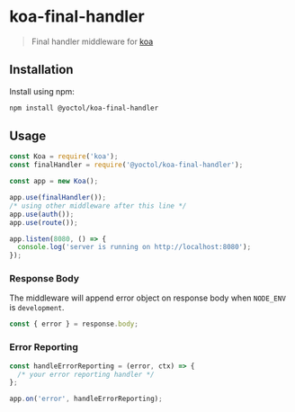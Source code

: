 # koa-final-handler

> Final handler middleware for [koa](https://github.com/koajs/koa)

## Installation

Install using npm:

```sh
npm install @yoctol/koa-final-handler
```

## Usage

```js
const Koa = require('koa');
const finalHandler = require('@yoctol/koa-final-handler');

const app = new Koa();

app.use(finalHandler());
/* using other middleware after this line */
app.use(auth());
app.use(route());

app.listen(8080, () => {
  console.log('server is running on http://localhost:8080');
});
```

### Response Body

The middleware will append error object on response body when `NODE_ENV` is `development`.

```js
const { error } = response.body;
```

### Error Reporting

```js
const handleErrorReporting = (error, ctx) => {
  /* your error reporting handler */
};

app.on('error', handleErrorReporting);
```
